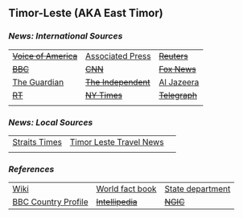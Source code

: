 ## Timor-Leste \(AKA East Timor\) ##

### _News: International Sources_ ###
|   |   |   |
| --- | --- | --- |
| [~~Voice of America~~]() | [Associated Press](https://apnews.com/EastTimor) | [~~Reuters~~]() |
| [~~BBC~~]() | [~~CNN~~]() | [~~Fox News~~]() |
| [The Guardian](https://www.theguardian.com/world/timor-leste)  | [~~The Independent~~]() | [Al Jazeera](https://www.aljazeera.com/topics/country/east-timor.html) |
| [~~RT~~]() | [~~NY Times~~]() | [~~Telegraph~~]() |
|  |  |  |

### _News: Local Sources_ ###
|   |   |   |
| --- | --- | --- |
| [Straits Times](https://www.straitstimes.com/tags/timor-leste) | [Timor Leste Travel News](https://www.timorleste.tl/news/) |  |
|  |  |  |


### _References_ ###
|   |   |   |
| --- | --- | --- |
| [Wiki](https://en.wikipedia.org/wiki/East_Timor) | [World fact book](https://www.cia.gov/library/publications/resources/the-world-factbook/geos/tt.html) | [State department](https://www.state.gov/countries-areas/timor-leste/) |
| [BBC Country Profile](https://www.bbc.com/news/world-asia-pacific-14919009) | [~~Intellipedia~~]() | [~~NGIC~~]() |
